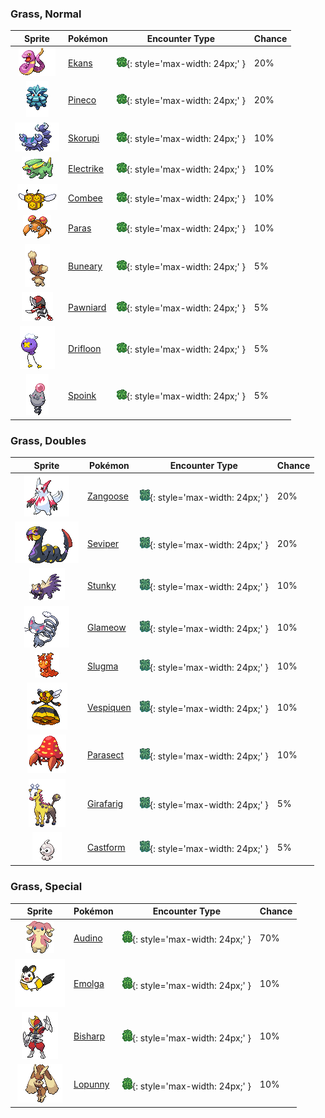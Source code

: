 

### Grass, Normal

| Sprite | Pokémon | Encounter Type | Chance |
| :---: | --- | :---: | --- |
| ![ekans](../assets/sprites/ekans/front.gif) | [Ekans](../pokemon/ekans.md/) | ![Grass, Normal](../assets/encounter_types/grass_normal.png){: style='max-width: 24px;' } | 20% |
| ![pineco](../assets/sprites/pineco/front.gif) | [Pineco](../pokemon/pineco.md/) | ![Grass, Normal](../assets/encounter_types/grass_normal.png){: style='max-width: 24px;' } | 20% |
| ![skorupi](../assets/sprites/skorupi/front.gif) | [Skorupi](../pokemon/skorupi.md/) | ![Grass, Normal](../assets/encounter_types/grass_normal.png){: style='max-width: 24px;' } | 10% |
| ![electrike](../assets/sprites/electrike/front.gif) | [Electrike](../pokemon/electrike.md/) | ![Grass, Normal](../assets/encounter_types/grass_normal.png){: style='max-width: 24px;' } | 10% |
| ![combee](../assets/sprites/combee/front.gif) | [Combee](../pokemon/combee.md/) | ![Grass, Normal](../assets/encounter_types/grass_normal.png){: style='max-width: 24px;' } | 10% |
| ![paras](../assets/sprites/paras/front.gif) | [Paras](../pokemon/paras.md/) | ![Grass, Normal](../assets/encounter_types/grass_normal.png){: style='max-width: 24px;' } | 10% |
| ![buneary](../assets/sprites/buneary/front.gif) | [Buneary](../pokemon/buneary.md/) | ![Grass, Normal](../assets/encounter_types/grass_normal.png){: style='max-width: 24px;' } | 5% |
| ![pawniard](../assets/sprites/pawniard/front.gif) | [Pawniard](../pokemon/pawniard.md/) | ![Grass, Normal](../assets/encounter_types/grass_normal.png){: style='max-width: 24px;' } | 5% |
| ![drifloon](../assets/sprites/drifloon/front.gif) | [Drifloon](../pokemon/drifloon.md/) | ![Grass, Normal](../assets/encounter_types/grass_normal.png){: style='max-width: 24px;' } | 5% |
| ![spoink](../assets/sprites/spoink/front.gif) | [Spoink](../pokemon/spoink.md/) | ![Grass, Normal](../assets/encounter_types/grass_normal.png){: style='max-width: 24px;' } | 5%

### Grass, Doubles

| Sprite | Pokémon | Encounter Type | Chance |
| :---: | --- | :---: | --- |
| ![zangoose](../assets/sprites/zangoose/front.gif) | [Zangoose](../pokemon/zangoose.md/) | ![Grass, Doubles](../assets/encounter_types/grass_doubles.png){: style='max-width: 24px;' } | 20% |
| ![seviper](../assets/sprites/seviper/front.gif) | [Seviper](../pokemon/seviper.md/) | ![Grass, Doubles](../assets/encounter_types/grass_doubles.png){: style='max-width: 24px;' } | 20% |
| ![stunky](../assets/sprites/stunky/front.gif) | [Stunky](../pokemon/stunky.md/) | ![Grass, Doubles](../assets/encounter_types/grass_doubles.png){: style='max-width: 24px;' } | 10% |
| ![glameow](../assets/sprites/glameow/front.gif) | [Glameow](../pokemon/glameow.md/) | ![Grass, Doubles](../assets/encounter_types/grass_doubles.png){: style='max-width: 24px;' } | 10% |
| ![slugma](../assets/sprites/slugma/front.gif) | [Slugma](../pokemon/slugma.md/) | ![Grass, Doubles](../assets/encounter_types/grass_doubles.png){: style='max-width: 24px;' } | 10% |
| ![vespiquen](../assets/sprites/vespiquen/front.gif) | [Vespiquen](../pokemon/vespiquen.md/) | ![Grass, Doubles](../assets/encounter_types/grass_doubles.png){: style='max-width: 24px;' } | 10% |
| ![parasect](../assets/sprites/parasect/front.gif) | [Parasect](../pokemon/parasect.md/) | ![Grass, Doubles](../assets/encounter_types/grass_doubles.png){: style='max-width: 24px;' } | 10% |
| ![girafarig](../assets/sprites/girafarig/front.gif) | [Girafarig](../pokemon/girafarig.md/) | ![Grass, Doubles](../assets/encounter_types/grass_doubles.png){: style='max-width: 24px;' } | 5% |
| ![castform](../assets/sprites/castform/front.gif) | [Castform](../pokemon/castform.md/) | ![Grass, Doubles](../assets/encounter_types/grass_doubles.png){: style='max-width: 24px;' } | 5%

### Grass, Special

| Sprite | Pokémon | Encounter Type | Chance |
| :---: | --- | :---: | --- |
| ![audino](../assets/sprites/audino/front.gif) | [Audino](../pokemon/audino.md/) | ![Grass, Special](../assets/encounter_types/grass_special.png){: style='max-width: 24px;' } | 70% |
| ![emolga](../assets/sprites/emolga/front.gif) | [Emolga](../pokemon/emolga.md/) | ![Grass, Special](../assets/encounter_types/grass_special.png){: style='max-width: 24px;' } | 10% |
| ![bisharp](../assets/sprites/bisharp/front.gif) | [Bisharp](../pokemon/bisharp.md/) | ![Grass, Special](../assets/encounter_types/grass_special.png){: style='max-width: 24px;' } | 10% |
| ![lopunny](../assets/sprites/lopunny/front.gif) | [Lopunny](../pokemon/lopunny.md/) | ![Grass, Special](../assets/encounter_types/grass_special.png){: style='max-width: 24px;' } | 10% |
